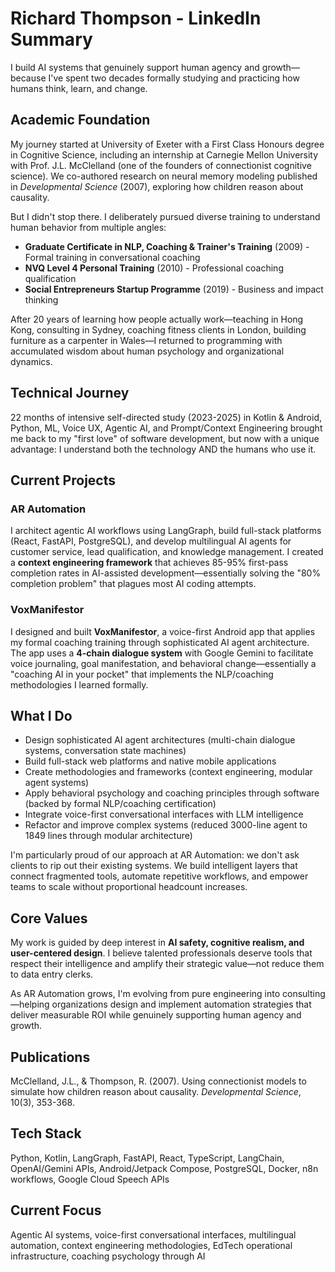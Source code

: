 # Richard Thompson - LinkedIn Summary

I build AI systems that genuinely support human agency and growth—because I've spent two decades formally studying and practicing how humans think, learn, and change.

## Academic Foundation

My journey started at University of Exeter with a First Class Honours degree in Cognitive Science, including an internship at Carnegie Mellon University with Prof. J.L. McClelland (one of the founders of connectionist cognitive science). We co-authored research on neural memory modeling published in *Developmental Science* (2007), exploring how children reason about causality.

But I didn't stop there. I deliberately pursued diverse training to understand human behavior from multiple angles:
- **Graduate Certificate in NLP, Coaching & Trainer's Training** (2009) - Formal training in conversational coaching
- **NVQ Level 4 Personal Training** (2010) - Professional coaching qualification
- **Social Entrepreneurs Startup Programme** (2019) - Business and impact thinking

After 20 years of learning how people actually work—teaching in Hong Kong, consulting in Sydney, coaching fitness clients in London, building furniture as a carpenter in Wales—I returned to programming with accumulated wisdom about human psychology and organizational dynamics.

## Technical Journey

22 months of intensive self-directed study (2023-2025) in Kotlin & Android, Python, ML, Voice UX, Agentic AI, and Prompt/Context Engineering brought me back to my "first love" of software development, but now with a unique advantage: I understand both the technology AND the humans who use it.

## Current Projects

### AR Automation

I architect agentic AI workflows using LangGraph, build full-stack platforms (React, FastAPI, PostgreSQL), and develop multilingual AI agents for customer service, lead qualification, and knowledge management. I created a **context engineering framework** that achieves 85-95% first-pass completion rates in AI-assisted development—essentially solving the "80% completion problem" that plagues most AI coding attempts.

### VoxManifestor

I designed and built **VoxManifestor**, a voice-first Android app that applies my formal coaching training through sophisticated AI agent architecture. The app uses a **4-chain dialogue system** with Google Gemini to facilitate voice journaling, goal manifestation, and behavioral change—essentially a "coaching AI in your pocket" that implements the NLP/coaching methodologies I learned formally.

## What I Do

- Design sophisticated AI agent architectures (multi-chain dialogue systems, conversation state machines)
- Build full-stack web platforms and native mobile applications
- Create methodologies and frameworks (context engineering, modular agent systems)
- Apply behavioral psychology and coaching principles through software (backed by formal NLP/coaching certification)
- Integrate voice-first conversational interfaces with LLM intelligence
- Refactor and improve complex systems (reduced 3000-line agent to 1849 lines through modular architecture)

I'm particularly proud of our approach at AR Automation: we don't ask clients to rip out their existing systems. We build intelligent layers that connect fragmented tools, automate repetitive workflows, and empower teams to scale without proportional headcount increases.

## Core Values

My work is guided by deep interest in **AI safety, cognitive realism, and user-centered design**. I believe talented professionals deserve tools that respect their intelligence and amplify their strategic value—not reduce them to data entry clerks.

As AR Automation grows, I'm evolving from pure engineering into consulting—helping organizations design and implement automation strategies that deliver measurable ROI while genuinely supporting human agency and growth.

## Publications

McClelland, J.L., & Thompson, R. (2007). Using connectionist models to simulate how children reason about causality. *Developmental Science*, 10(3), 353-368.

## Tech Stack

Python, Kotlin, LangGraph, FastAPI, React, TypeScript, LangChain, OpenAI/Gemini APIs, Android/Jetpack Compose, PostgreSQL, Docker, n8n workflows, Google Cloud Speech APIs

## Current Focus

Agentic AI systems, voice-first conversational interfaces, multilingual automation, context engineering methodologies, EdTech operational infrastructure, coaching psychology through AI
